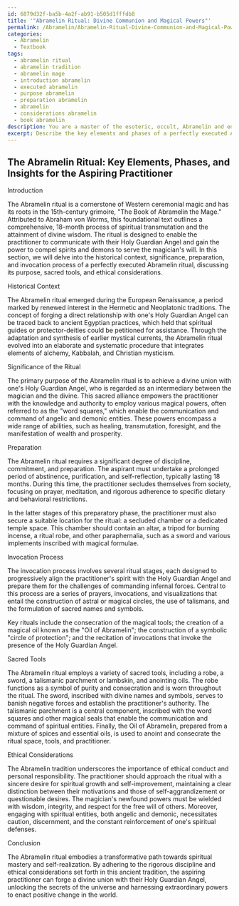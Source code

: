```yaml
---
id: 6879d32f-ba5b-4a2f-ab91-b505d1fffdb8
title: '"Abramelin Ritual: Divine Communion and Magical Powers"'
permalink: /Abramelin/Abramelin-Ritual-Divine-Communion-and-Magical-Powers/
categories:
  - Abramelin
  - Textbook
tags:
  - abramelin ritual
  - abramelin tradition
  - abramelin mage
  - introduction abramelin
  - executed abramelin
  - purpose abramelin
  - preparation abramelin
  - abramelin
  - considerations abramelin
  - book abramelin
description: You are a master of the esoteric, occult, Abramelin and education, you have written many textbooks on the subject in ways that provide students with rich and deep understanding of the subject. You are being asked to write textbook-like sections on a topic and you do it with full context, explainability, and reliability in accuracy to the true facts of the topic at hand, in a textbook style that a student would easily be able to learn from, in a rich, engaging, and contextual way. Always include relevant context (such as formulas and history), related concepts, and in a way that someone can gain deep insights from.
excerpt: Describe the key elements and phases of a perfectly executed Abramelin ritual, providing insights into the historical context, significance, preparation, and invocation process. Emphasize on the purpose of the ritual, the sacred tools used, and the ethical considerations for a practitioner seeking mastery in the Abramelin tradition.
---
```


## The Abramelin Ritual: Key Elements, Phases, and Insights for the Aspiring Practitioner

Introduction

The Abramelin ritual is a cornerstone of Western ceremonial magic and has its roots in the 15th-century grimoire, "The Book of Abramelin the Mage." Attributed to Abraham von Worms, this foundational text outlines a comprehensive, 18-month process of spiritual transmutation and the attainment of divine wisdom. The ritual is designed to enable the practitioner to communicate with their Holy Guardian Angel and gain the power to compel spirits and demons to serve the magician's will. In this section, we will delve into the historical context, significance, preparation, and invocation process of a perfectly executed Abramelin ritual, discussing its purpose, sacred tools, and ethical considerations.

Historical Context

The Abramelin ritual emerged during the European Renaissance, a period marked by renewed interest in the Hermetic and Neoplatonic traditions. The concept of forging a direct relationship with one's Holy Guardian Angel can be traced back to ancient Egyptian practices, which held that spiritual guides or protector-deities could be petitioned for assistance. Through the adaptation and synthesis of earlier mystical currents, the Abramelin ritual evolved into an elaborate and systematic procedure that integrates elements of alchemy, Kabbalah, and Christian mysticism.

Significance of the Ritual

The primary purpose of the Abramelin ritual is to achieve a divine union with one's Holy Guardian Angel, who is regarded as an intermediary between the magician and the divine. This sacred alliance empowers the practitioner with the knowledge and authority to employ various magical powers, often referred to as the "word squares," which enable the communication and command of angelic and demonic entities. These powers encompass a wide range of abilities, such as healing, transmutation, foresight, and the manifestation of wealth and prosperity.

Preparation

The Abramelin ritual requires a significant degree of discipline, commitment, and preparation. The aspirant must undertake a prolonged period of abstinence, purification, and self-reflection, typically lasting 18 months. During this time, the practitioner secludes themselves from society, focusing on prayer, meditation, and rigorous adherence to specific dietary and behavioral restrictions.

In the latter stages of this preparatory phase, the practitioner must also secure a suitable location for the ritual: a secluded chamber or a dedicated temple space. This chamber should contain an altar, a tripod for burning incense, a ritual robe, and other paraphernalia, such as a sword and various implements inscribed with magical formulae.

Invocation Process

The invocation process involves several ritual stages, each designed to progressively align the practitioner's spirit with the Holy Guardian Angel and prepare them for the challenges of commanding infernal forces. Central to this process are a series of prayers, invocations, and visualizations that entail the construction of astral or magical circles, the use of talismans, and the formulation of sacred names and symbols.

Key rituals include the consecration of the magical tools; the creation of a magical oil known as the "Oil of Abramelin"; the construction of a symbolic "circle of protection"; and the recitation of invocations that invoke the presence of the Holy Guardian Angel.

Sacred Tools

The Abramelin ritual employs a variety of sacred tools, including a robe, a sword, a talismanic parchment or lambskin, and anointing oils. The robe functions as a symbol of purity and consecration and is worn throughout the ritual. The sword, inscribed with divine names and symbols, serves to banish negative forces and establish the practitioner's authority. The talismanic parchment is a central component, inscribed with the word squares and other magical seals that enable the communication and command of spiritual entities. Finally, the Oil of Abramelin, prepared from a mixture of spices and essential oils, is used to anoint and consecrate the ritual space, tools, and practitioner.

Ethical Considerations

The Abramelin tradition underscores the importance of ethical conduct and personal responsibility. The practitioner should approach the ritual with a sincere desire for spiritual growth and self-improvement, maintaining a clear distinction between their motivations and those of self-aggrandizement or questionable desires. The magician's newfound powers must be wielded with wisdom, integrity, and respect for the free will of others. Moreover, engaging with spiritual entities, both angelic and demonic, necessitates caution, discernment, and the constant reinforcement of one's spiritual defenses.

Conclusion

The Abramelin ritual embodies a transformative path towards spiritual mastery and self-realization. By adhering to the rigorous discipline and ethical considerations set forth in this ancient tradition, the aspiring practitioner can forge a divine union with their Holy Guardian Angel, unlocking the secrets of the universe and harnessing extraordinary powers to enact positive change in the world.
